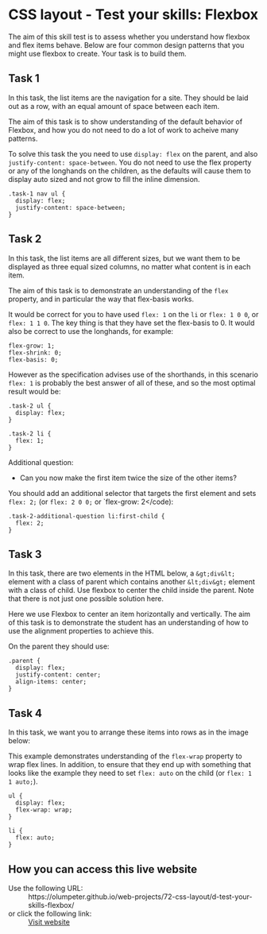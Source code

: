 # CSS layout - Test your skills: Flexbox

The aim of this skill test is to assess whether you understand how flexbox 
and flex items behave. Below are four common design patterns that you might 
use flexbox to create. Your task is to build them.

## Task 1

In this task, the list items are the navigation for a site. They should be 
laid out as a row, with an equal amount of space between each item.

The aim of this task is to show understanding of the default behavior of Flexbox, and how you do not need to do a lot of work to acheive many patterns.

To solve this task the you need to use `display: flex` on the 
parent, and also `justify-content: space-between`. You do not need 
to use the flex property or any of the longhands on the children, as the 
defaults will cause them to display auto sized and not grow to fill the 
inline dimension.

  ```
  .task-1 nav ul {
    display: flex;
    justify-content: space-between;
  }      
  ```

## Task 2

In this task, the list items are all different sizes, but we want them to be 
displayed as three equal sized columns, no matter what content is in each 
item.

The aim of this task is to demonstrate an understanding of the `flex` 
property, and in particular the way that flex-basis works.

It would be correct for you to have used `flex: 1` on the 
`li` or `flex: 1 0 0`, or `flex: 1 1 0`. 
The key thing is that they have set the flex-basis to 0. It would also be 
correct to use the longhands, for example:
  
  ```
  flex-grow: 1;
  flex-shrink: 0;
  flex-basis: 0;
  ```
However as the specification advises use of the shorthands, in this scenario 
`flex: 1` is probably the best answer of all of these, and so the 
most optimal result would be:
  
  ```
  .task-2 ul {
    display: flex;
  }
  
  .task-2 li {
    flex: 1;
  }
 ```

Additional question:

  - Can you now make the first item twice the size of the other items?

You should add an additional selector that targets the first element and sets 
`flex: 2;` (or `flex: 2 0 0;` or `flex-grow: 2</code):

  ```
  .task-2-additional-question li:first-child {
    flex: 2;
  }      
  ```

## Task 3

In this task, there are two elements in the HTML below, a `&gt;div&lt;` element 
with a class of parent which contains another `&lt;div&gt;` element with a class 
of child. Use flexbox to center the child inside the parent. Note that there 
is not just one possible solution here.

Here we use Flexbox to center an item horizontally and vertically. The aim of 
this task is to demonstrate the student has an understanding of how to use 
the alignment properties to achieve this.

On the parent they should use:

  ```
  .parent {
    display: flex;
    justify-content: center;
    align-items: center;
  }
  ```
## Task 4

In this task, we want you to arrange these items into rows as in the image below:

This example demonstrates understanding of the `flex-wrap` property 
to wrap flex lines. In addition, to ensure that they end up with something 
that looks like the example they need to set `flex: auto` on the child 
(or `flex: 1 1 auto;`).

  ```
  ul {
    display: flex;
    flex-wrap: wrap;
  }
  
  li {
    flex: auto;
  }      
  ```

## How you can access this live website

<dl>
  Use the following URL:
  <dd>
    https://olumpeter.github.io/web-projects/72-css-layout/d-test-your-skills-flexbox/
  </dd>
  or click the following link:
  <dd>
    <a href="https://olumpeter.github.io/web-projects/72-css-layout/d-test-your-skills-flexbox/">Visit website</a>
  </dd>
</dl>
